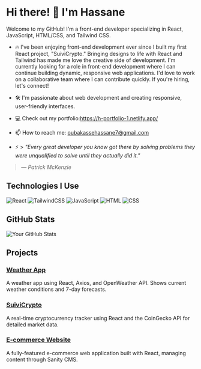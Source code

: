 # Hi there! 👋 I'm Hassane 

Welcome to my GitHub! I'm a front-end developer specializing in React, JavaScript, HTML/CSS, and Tailwind CSS.

- 🔥 I've been enjoying front-end development ever since I built my first React project, "SuiviCrypto." Bringing designs to life with React and Tailwind has made me love the creative side of development. I'm currently looking for a role in front-end development where I can continue building dynamic, responsive web applications. I'd love to work on a collaborative team where I can contribute quickly. If you're hiring, let's connect!

- 🛠️ I'm passionate about web development and creating responsive, user-friendly interfaces.
- 💻 Check out my portfolio:https://h-portfolio-1.netlify.app/
- 📫 How to reach me: oubakassehassane7@gmail.com
  
- ⚡ > *"Every great developer you know got there by solving problems they were unqualified to solve until they actually did it."*  
> — *Patrick McKenzie*


## Technologies I Use
![React](https://img.shields.io/badge/React-61DAFB?style=for-the-badge&logo=react&logoColor=white)
![TailwindCSS](https://img.shields.io/badge/TailwindCSS-06B6D4?style=for-the-badge&logo=tailwindcss&logoColor=white)
![JavaScript](https://img.shields.io/badge/JavaScript-F7DF1E?style=for-the-badge&logo=javascript&logoColor=black)
![HTML](https://img.shields.io/badge/HTML-E34F26?style=for-the-badge&logo=html5&logoColor=white)
![CSS](https://img.shields.io/badge/CSS-1572B6?style=for-the-badge&logo=css3&logoColor=white)

## GitHub Stats
![Your GitHub Stats](https://github-readme-stats.vercel.app/api?username=yourusername&show_icons=true&theme=radical)

## Projects
### [Weather App](https://github.com/yourusername/weather-app)
A weather app using React, Axios, and OpenWeather API. Shows current weather conditions and 7-day forecasts.

### [SuiviCrypto](https://github.com/yourusername/suivicrypto)
A real-time cryptocurrency tracker using React and the CoinGecko API for detailed market data.

### [E-commerce Website](https://github.com/yourusername/ecommerce-website)
A fully-featured e-commerce web application built with React, managing content through Sanity CMS.
